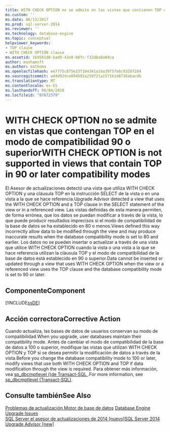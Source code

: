 ```yaml
---
title: WITH CHECK OPTION no se admite en las vistas que contienen TOP en los modos de compatibilidad 90 o posteriores | Microsoft Docs
ms.custom: ''
ms.date: 06/13/2017
ms.prod: sql-server-2014
ms.reviewer: ''
ms.technology: database-engine
ms.topic: conceptual
helpviewer_keywords:
- TOP clause
- WITH CHECK OPTION clause
ms.assetid: 1b9581d0-bad9-43e0-b8fc-f32d8a8a04ca
author: mashamsft
ms.author: mathoma
ms.openlocfilehash: ee7775c875e33f104341a1da39f5fe6c9326f284
ms.sourcegitcommit: ad4d92dce894592a259721a1571b1d8736abacdb
ms.translationtype: MT
ms.contentlocale: es-ES
ms.lasthandoff: 08/04/2020
ms.locfileid: "87672379"
---
```

# <a name="with-check-option-is-not-supported-in-views-that-contain-top-in-90-or-later-compatibility-modes"></a><span data-ttu-id="86fcf-102">WITH CHECK OPTION no se admite en vistas que contengan TOP en el modo de compatibilidad 90 o superior</span><span class="sxs-lookup"><span data-stu-id="86fcf-102">WITH CHECK OPTION is not supported in views that contain TOP in 90 or later compatibility modes</span></span>
  <span data-ttu-id="86fcf-103">El Asesor de actualizaciones detectó una vista que utiliza WITH CHECK OPTION y una cláusula TOP en la instrucción SELECT de la vista o en una vista a la que se hace referencia.</span><span class="sxs-lookup"><span data-stu-id="86fcf-103">Upgrade Advisor detected a view that uses the WITH CHECK OPTION and a TOP clause in the SELECT statement of the view or in a referenced view.</span></span> <span data-ttu-id="86fcf-104">Las vistas definidas de esta manera permiten, de forma errónea, que los datos se puedan modificar a través de la vista, lo que puede producir resultados imprecisos si el modo de compatibilidad de la base de datos se ha establecido en 80 o menos.</span><span class="sxs-lookup"><span data-stu-id="86fcf-104">Views defined this way incorrectly allow data to be modified through the view and may produce inaccurate results when the database compatibility mode is set to 80 and earlier.</span></span> <span data-ttu-id="86fcf-105">Los datos no se pueden insertar o actualizar a través de una vista que utilice WITH CHECK OPTION cuando la vista o una vista a la que se hace referencia utilizan la cláusula TOP y el modo de compatibilidad de la base de datos está establecido en 90 o superior.</span><span class="sxs-lookup"><span data-stu-id="86fcf-105">Data cannot be inserted or updated through a view that uses WITH CHECK OPTION when the view or a referenced view uses the TOP clause and the database compatibility mode is set to 90 or later.</span></span>  
  
## <a name="component"></a><span data-ttu-id="86fcf-106">Componente</span><span class="sxs-lookup"><span data-stu-id="86fcf-106">Component</span></span>  
 [!INCLUDE[ssDE](../../includes/ssde-md.md)]  
  
## <a name="corrective-action"></a><span data-ttu-id="86fcf-107">Acción correctora</span><span class="sxs-lookup"><span data-stu-id="86fcf-107">Corrective Action</span></span>  
 <span data-ttu-id="86fcf-108">Cuando actualiza, las bases de datos de usuarios conservan su modo de compatibilidad.</span><span class="sxs-lookup"><span data-stu-id="86fcf-108">When you upgrade, user databases maintain their compatibility mode.</span></span> <span data-ttu-id="86fcf-109">Antes de cambiar el modo de compatibilidad de la base de datos a 100 o superior, modifique las vistas que utilizan WITH CHECK OPTION y TOP si se desea permitir la modificación de datos a través de la vista.</span><span class="sxs-lookup"><span data-stu-id="86fcf-109">Before you change the database compatibility mode to 100 or later, modify views that use both WITH CHECK OPTION and TOP if data modification through the view is required.</span></span> <span data-ttu-id="86fcf-110">Para obtener más información, vea [sp_dbcmptlevel &#40;&#41;de Transact-SQL ](/sql/relational-databases/system-stored-procedures/sp-dbcmptlevel-transact-sql).</span><span class="sxs-lookup"><span data-stu-id="86fcf-110">For more information, see [sp_dbcmptlevel &#40;Transact-SQL&#41;](/sql/relational-databases/system-stored-procedures/sp-dbcmptlevel-transact-sql).</span></span>  
  
## <a name="see-also"></a><span data-ttu-id="86fcf-111">Consulte también</span><span class="sxs-lookup"><span data-stu-id="86fcf-111">See Also</span></span>  
 <span data-ttu-id="86fcf-112">[Problemas de actualización Motor de base de datos](../../../2014/sql-server/install/database-engine-upgrade-issues.md) </span><span class="sxs-lookup"><span data-stu-id="86fcf-112">[Database Engine Upgrade Issues](../../../2014/sql-server/install/database-engine-upgrade-issues.md) </span></span>  
 [<span data-ttu-id="86fcf-113">SQL Server el asesor de actualizaciones de 2014 &#91;nuevo&#93;</span><span class="sxs-lookup"><span data-stu-id="86fcf-113">SQL Server 2014 Upgrade Advisor &#91;new&#93;</span></span>](sql-server-2014-upgrade-advisor.md)  
  
  

